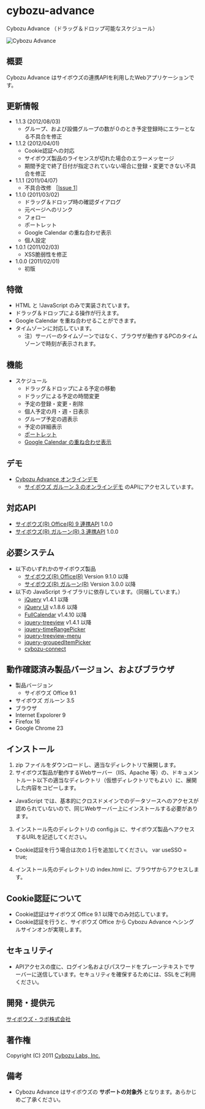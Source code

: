 cybozu-advance
==============

Cybozu Advance （ドラッグ＆ドロップ可能なスケジュール）

![Cybozu Advance](http://developer.cybozu.co.jp/photos/uncategorized/2011/02/01/cybozuadvance_5.png)

概要
----
Cybozu Advance はサイボウズの連携APIを利用したWebアプリケーションです。

更新情報
--------
* 1.1.3 (2012/08/03)
  * グループ、および設備グループの数が０のとき予定登録時にエラーとなる不具合を修正
* 1.1.2 (2012/04/01)
  * Cookie認証への対応
  * サイボウズ製品のライセンスが切れた場合のエラーメッセージ
  * 期間予定で終了日付が指定されていない場合に登録・変更できない不具合を修正
* 1.1.1 (2011/04/07)
  * 不具合改修 ［[Issue 1](http://code.google.com/p/cybozu-advance/issues/detail?id=1)］
* 1.1.0 (2011/03/02)
  * ドラッグ＆ドロップ時の確認ダイアログ
  * 元ページへのリンク
  * フォロー
  * ポートレット
  * Google Calendar の重ね合わせ表示
  * 個人設定
* 1.0.1 (2011/02/03)
  * XSS脆弱性を修正
* 1.0.0 (2011/02/01)
  * 初版

特徴
----
* HTML と !JavaScript のみで実装されています。
* ドラッグ＆ドロップによる操作が行えます。
* Google Calendar を重ね合わせることができます。
* タイムゾーンに対応しています。
  * 注）サーバーのタイムゾーンではなく、ブラウザが動作するPCのタイムゾーンで時刻が表示されます。

機能
----
* スケジュール
  * ドラッグ＆ドロップによる予定の移動
  * ドラッグによる予定の時間変更
  * 予定の登録・変更・削除
  * 個人予定の月・週・日表示
  * グループ予定の週表示
  * 予定の詳細表示
  * [ポートレット](https://github.com/hatashinya/cybozu-advance/wiki/Portlet)
  * [Google Calendar の重ね合わせ表示](https://github.com/hatashinya/cybozu-advance/wiki/GoogleCalendar)

デモ
----
* [Cybozu Advance オンラインデモ](http://onlinedemo.cybozu.co.jp/cybozu-advance/index.html)
  * [サイボウズ ガルーン 3 のオンラインデモ](http://g.cybozu.co.jp/trial/index.html) のAPIにアクセスしています。

対応API
-------
* [サイボウズ(R) Office(R) 9 連携API](http://products.cybozu.co.jp/api/) 1.0.0
* [サイボウズ(R) ガルーン(R) 3 連携API](http://products.cybozu.co.jp/garoon/solution/api/information/index.html) 1.0.0

必要システム
------------
* 以下のいずれかのサイボウズ製品
  * [サイボウズ(R) Office(R)](http://products.cybozu.co.jp/office/) Version 9.1.0 以降
  * [サイボウズ(R) ガルーン(R)](http://products.cybozu.co.jp/garoon/) Version 3.0.0 以降
* 以下の JavaScript ライブラリに依存しています。（同梱しています。）
  * [jQuery](http://jquery.com/) v1.4.1 以降
  * [jQuery UI](http://jqueryui.com/) v.1.8.6 以降
  * [FullCalendar](http://arshaw.com/fullcalendar/) v1.4.10 以降
  * [jquery-treeview](http://bassistance.de/jquery-plugins/jquery-plugin-treeview/) v1.4.1 以降
  * [jquery-timeRangePicker](https://github.com/hatashinya/jquery-timeRangePicker)
  * [jquery-treeview-menu](https://github.com/hatashinya/jquery-treeview-menu)
  * [jquery-groupedItemPicker](https://github.com/hatashinya/jquery-groupedItemPicker)
  * [cybozu-connect](https://github.com/hatashinya/cybozu-connect)

動作確認済み製品バージョン、およびブラウザ
------------------------------------------
* 製品バージョン
  * サイボウズ Office 9.1
 * サイボウズ ガルーン 3.5
* ブラウザ
 * Internet Expolorer 9
 * Firefox 16
 * Google Chrome 23

インストール
------------
1. zip ファイルをダウンロードし、適当なディレクトリで展開します。
2. サイボウズ製品が動作するWebサーバー（IIS、Apache 等）の、ドキュメントルート以下の適当なディレクトリ（仮想ディレクトリでもよい）に、展開した内容をコピーします。
  * JavaScript では、基本的にクロスドメインでのデータソースへのアクセスが認められていないので、同じWebサーバー上にインストールする必要があります。
3. インストール先のディレクトリの config.js に、サイボウズ製品へアクセスするURLを記述してください。
  * Cookie認証を行う場合は次の１行を追加してください。 var useSSO = true;
4. インストール先のディレクトリの index.html に、ブラウザからアクセスします。

Cookie認証について
------------------
* Cookie認証はサイボウズ Office 9.1 以降でのみ対応しています。
* Cookie認証を行うと、サイボウズ Office から Cybozu Advance へシングルサインオンが実現します。

セキュリティ
------------
* APIアクセスの度に、ログイン名およびパスワードをプレーンテキストでサーバーに送信しています。セキュリティを確保するためには、SSLをご利用ください。

開発・提供元
------------
[サイボウズ・ラボ株式会社](http://labs.cybozu.co.jp/)

著作権
------
Copyright (C) 2011 [Cybozu Labs, Inc.](http://labs.cybozu.co.jp/)

備考
----
* Cybozu Advance はサイボウズの **サポートの対象外** となります。あらかじめご了承ください。

